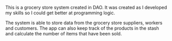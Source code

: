 This is a grocery store system created in DAO. It was created as I developed my skills so I could get better at programming logic.

The system is able to store data from the grocery store suppliers, workers and customers. The app can also keep track of the products in the stash and calculate the number of items that have been sold.
